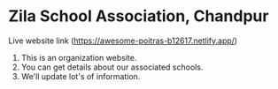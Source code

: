 # Zila School Association, Chandpur 

Live website link (https://awesome-poitras-b12617.netlify.app/)

1. This is an organization website.
2. You can get details about our associated schools.
3. We'll update lot's of information.